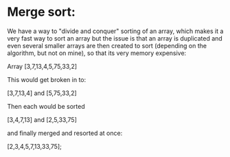# Merge sort:

We have a way to "divide and conquer" sorting of an array, which makes it a very fast way to sort an array but the issue is that an array is duplicated and even several smaller arrays are then created to sort (depending on the algorithm, but not on mine), so that its very memory expensive:

Array [3,7,13,4,5,75,33,2]


This would get broken in to:

[3,7,13,4]  and  [5,75,33,2]

Then each would be sorted

[3,4,7,13] and [2,5,33,75]

and finally merged and resorted at once:

[2,3,4,5,7,13,33,75];
